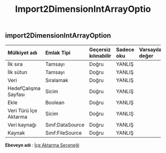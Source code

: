 ﻿---
title: Import2DimensionIntArrayOptio
second_title: Aspose.Cells Cloud Documen
type: docs
url: /tr/specification/model/import2dimensionintarrayoption/
description: "Aspose.Cells Bulut modeli spesifikasyonu: Import2DimensionIntArrayOption. Açma, oluşturma, düzenleme, bölme, birleştirme, karşılaştırma ve dönüştürme gibi özelliklerle Excel ve diğer elektronik tablo belgelerini zahmetsizce yönetin"
kwords: Excel, Office, Elektronik Tablo, Cloud REST API, Import2DimensionIntArrayOption
weight: 50
---
## **import2DimensionIntArrayOption**

 

| Mülkiyet adı| Emlak Tipi| Geçersiz kılınabilir| Sadece oku| Varsayılan değer| Tanım|
|:- |:- |:- |:- |:- |:- |
| İlk sıra| Tamsayı| Doğru| YANLIŞ|||
| İlk sütun| Tamsayı| Doğru| YANLIŞ|||
| Veri|Sıralamak<Integer> | Doğru| YANLIŞ|||
| HedefÇalışma Sayfası| Sicim| Doğru| YANLIŞ|||
| Ekle| Boolean| Doğru| YANLIŞ|||
| Veri Türü İçe Aktarma| Sicim| Doğru| YANLIŞ|||
| Veri kaynağı| Sınıf:DataSource| Doğru| YANLIŞ|||
| Kaynak| Sınıf:FileSource| Doğru| YANLIŞ|||

**Ebeveyn adı** : [İçe Aktarma Seçeneği](/specification/model/importoption)


